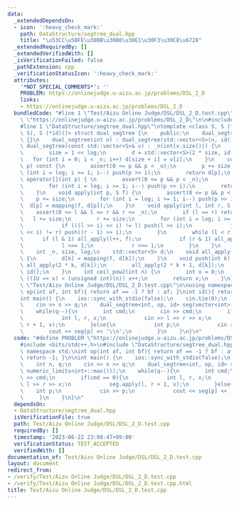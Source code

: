 ```yaml
---
data:
  _extendedDependsOn:
  - icon: ':heavy_check_mark:'
    path: DataStructure/segtree_dual.hpp
    title: "\u53CC\u5BFE\u30BB\u30B0\u30E1\u30F3\u30C8\u6728"
  _extendedRequiredBy: []
  _extendedVerifiedWith: []
  _isVerificationFailed: false
  _pathExtension: cpp
  _verificationStatusIcon: ':heavy_check_mark:'
  attributes:
    '*NOT_SPECIAL_COMMENTS*': ''
    PROBLEM: https://onlinejudge.u-aizu.ac.jp/problems/DSL_2_D
    links:
    - https://onlinejudge.u-aizu.ac.jp/problems/DSL_2_D
  bundledCode: "#line 1 \"Test/Aizu Online Judge/DSL/DSL_2_D.test.cpp\"\n#define PROBLEM\
    \ \"https://onlinejudge.u-aizu.ac.jp/problems/DSL_2_D\"\n\n#include <bits/stdc++.h>\n\
    #line 1 \"DataStructure/segtree_dual.hpp\"\ntemplate <class S, S (*mapping)(S,\
    \ S), S (*id)()> struct dual_segtree {\n    public:\n    dual_segtree() : dual_segtree(0)\
    \ {}\n    dual_segtree(int n) : dual_segtree(std::vector<S>(n, id())) {}\n   \
    \ dual_segtree(const std::vector<S>& v) : _n(int(v.size())) {\n        log = ceil_pow2(_n);\n\
    \        size = 1 << log;\n        d = std::vector<S>(2 * size, id());\n     \
    \   for (int i = 0; i < _n; i++) d[size + i] = v[i];\n    }\n    const S& operator[](int\
    \ p) const {\n        assert(0 <= p && p < _n);\n        p += size;\n        for\
    \ (int i = log; i >= 1; i--) push(p >> i);\n        return d[p];\n    }\n    S&\
    \ operator[](int p) { \n        assert(0 <= p && p < _n);\n        p += size;\n\
    \        for (int i = log; i >= 1; i--) push(p >> i);\n        return d[p];\n\
    \    }\n    void apply(int p, S f) {\n        assert(0 <= p && p < _n);\n    \
    \    p += size;\n        for (int i = log; i >= 1; i--) push(p >> i);\n      \
    \  d[p] = mapping(f, d[p]);\n    }\n    void apply(int l, int r, S f) {\n    \
    \    assert(0 <= l && l <= r && r <= _n);\n        if (l == r) return;\n     \
    \   l += size;\n        r += size;\n        for (int i = log; i >= 1; i--) {\n\
    \            if (((l >> i) << i) != l) push(l >> i);\n            if (((r >> i)\
    \ << i) != r) push((r - 1) >> i);\n        }\n        while (l < r) {\n      \
    \      if (l & 1) all_apply(l++, f);\n            if (r & 1) all_apply(--r, f);\n\
    \            l >>= 1;\n            r >>= 1;\n        }\n    }\n    private:\n\
    \    int _n, size, log;\n    std::vector<S> d;\n    void all_apply(int k, S f)\
    \ {\n        d[k] = mapping(f, d[k]);\n    }\n    void push(int k) {\n       \
    \ all_apply(2 * k, d[k]);\n        all_apply(2 * k + 1, d[k]);\n        d[k] =\
    \ id();\n    }\n    int ceil_pow2(int n) {\n        int x = 0;\n        while\
    \ ((1U << x) < (unsigned int)(n)) x++;\n        return x;\n    }\n};\n#line 5\
    \ \"Test/Aizu Online Judge/DSL/DSL_2_D.test.cpp\"\n\nusing namespace std;\nint\
    \ op(int af, int bf){ return af == -1 ? bf : af; }\nint id(){ return -1; }\n\n\
    int main() {\n    ios::sync_with_stdio(false);\n    cin.tie(0);\n    int n, q;\n\
    \    cin >> n >> q;\n    dual_segtree<int, op, id> seg(vector<int>(n, numeric_limits<int>::max()));\n\
    \    while(q--){\n        int cmd;\n        cin >> cmd;\n        if(cmd == 0){\n\
    \            int l, r, x;\n            cin >> l >> r >> x;\n            seg.apply(l,\
    \ r + 1, x);\n        }else{\n            int p;\n            cin >> p;\n    \
    \        cout << seg[p] << '\\n';\n        }\n    }\n}\n"
  code: "#define PROBLEM \"https://onlinejudge.u-aizu.ac.jp/problems/DSL_2_D\"\n\n\
    #include <bits/stdc++.h>\n#include \"DataStructure/segtree_dual.hpp\"\n\nusing\
    \ namespace std;\nint op(int af, int bf){ return af == -1 ? bf : af; }\nint id(){\
    \ return -1; }\n\nint main() {\n    ios::sync_with_stdio(false);\n    cin.tie(0);\n\
    \    int n, q;\n    cin >> n >> q;\n    dual_segtree<int, op, id> seg(vector<int>(n,\
    \ numeric_limits<int>::max()));\n    while(q--){\n        int cmd;\n        cin\
    \ >> cmd;\n        if(cmd == 0){\n            int l, r, x;\n            cin >>\
    \ l >> r >> x;\n            seg.apply(l, r + 1, x);\n        }else{\n        \
    \    int p;\n            cin >> p;\n            cout << seg[p] << '\\n';\n   \
    \     }\n    }\n}\n"
  dependsOn:
  - DataStructure/segtree_dual.hpp
  isVerificationFile: true
  path: Test/Aizu Online Judge/DSL/DSL_2_D.test.cpp
  requiredBy: []
  timestamp: '2023-06-22 23:08:47+09:00'
  verificationStatus: TEST_ACCEPTED
  verifiedWith: []
documentation_of: Test/Aizu Online Judge/DSL/DSL_2_D.test.cpp
layout: document
redirect_from:
- /verify/Test/Aizu Online Judge/DSL/DSL_2_D.test.cpp
- /verify/Test/Aizu Online Judge/DSL/DSL_2_D.test.cpp.html
title: Test/Aizu Online Judge/DSL/DSL_2_D.test.cpp
---
```

